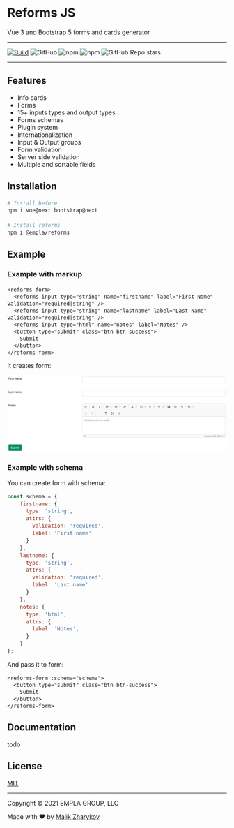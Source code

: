 # Reforms JS

Vue 3 and Bootstrap 5 forms and cards generator

---

[![Build](https://github.com/empla/reforms/actions/workflows/build.yml/badge.svg)](https://github.com/empla/reforms/actions/workflows/build.yml)
![GitHub](https://img.shields.io/github/license/empla/reforms)
![npm](https://img.shields.io/npm/v/@empla/reforms)
![npm](https://img.shields.io/npm/dt/@empla/reforms)
![GitHub Repo stars](https://img.shields.io/github/stars/empla/reforms?style=social)

---


## Features

- Info cards
- Forms
- 15+ inputs types and output types
- Forms schemas
- Plugin system
- Internationalization
- Input & Output groups
- Form validation
- Server side validation
- Multiple and sortable fields


## Installation

```sh
# Install before
npm i vue@next bootstrap@next

# Install reforms
npm i @empla/reforms
```

## Example

### Example with markup

```vue
<reforms-form>
  <reforms-input type="string" name="firstname" label="First Name" validation="required|string" />
  <reforms-input type="string" name="lastname" label="Last Name" validation="required|string" />
  <reforms-input type="html" name="notes" label="Notes" />
  <button type="submit" class="btn btn-success">
    Submit
  </button>
</reforms-form>
```

It creates form:

![Form](content/form1.png)

### Example with schema

You can create form with schema:

```js
const schema = {
    firstname: {
      type: 'string',
      attrs: {
        validation: 'required',
        label: 'First name'
      }
    },
    lastname: {
      type: 'string',
      attrs: {
        validation: 'required',
        label: 'Last name'
      }
    },
    notes: {
      type: 'html',
      attrs: {
        label: 'Notes',
      }
    }
};
```

And pass it to form:

```vue
<reforms-form :schema="schema">
  <button type="submit" class="btn btn-success">
    Submit
  </button>
</reforms-form>
```

## Documentation

todo

## License

[MIT](LICENSE)

---

Copyright &copy; 2021 EMPLA GROUP, LLC

Made with ❤️ 
by [Malik Zharykov](https://github.com/malikzh)️
